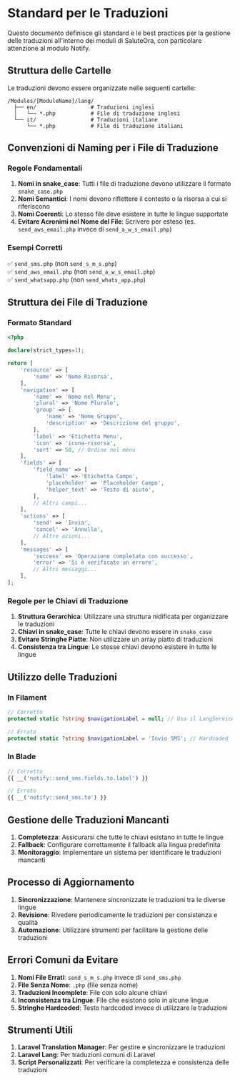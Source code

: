 # Standard per le Traduzioni 

Questo documento definisce gli standard e le best practices per la gestione delle traduzioni all'interno dei moduli di SaluteOra, con particolare attenzione al modulo Notify.

## Struttura delle Cartelle

Le traduzioni devono essere organizzate nelle seguenti cartelle:

```
/Modules/[ModuleName]/lang/
  ├── en/                 # Traduzioni inglesi
  │   └── *.php           # File di traduzione inglesi
  └── it/                 # Traduzioni italiane
      └── *.php           # File di traduzione italiani
```

## Convenzioni di Naming per i File di Traduzione

### Regole Fondamentali

1. **Nomi in snake_case**: Tutti i file di traduzione devono utilizzare il formato `snake_case.php`
2. **Nomi Semantici**: I nomi devono riflettere il contesto o la risorsa a cui si riferiscono
3. **Nomi Coerenti**: Lo stesso file deve esistere in tutte le lingue supportate
4. **Evitare Acronimi nel Nome del File**: Scrivere per esteso (es. `send_aws_email.php` invece di `send_a_w_s_email.php`)

### Esempi Corretti

✅ `send_sms.php` (non `send_s_m_s.php`)  
✅ `send_aws_email.php` (non `send_a_w_s_email.php`)  
✅ `send_whatsapp.php` (non `send_whats_app.php`)  

## Struttura dei File di Traduzione

### Formato Standard

```php
<?php

declare(strict_types=1);

return [
    'resource' => [
        'name' => 'Nome Risorsa',
    ],
    'navigation' => [
        'name' => 'Nome nel Menu',
        'plural' => 'Nome Plurale',
        'group' => [
            'name' => 'Nome Gruppo',
            'description' => 'Descrizione del gruppo',
        ],
        'label' => 'Etichetta Menu',
        'icon' => 'icona-risorsa',
        'sort' => 50, // Ordine nel menu
    ],
    'fields' => [
        'field_name' => [
            'label' => 'Etichetta Campo',
            'placeholder' => 'Placeholder Campo',
            'helper_text' => 'Testo di aiuto',
        ],
        // Altri campi...
    ],
    'actions' => [
        'send' => 'Invia',
        'cancel' => 'Annulla',
        // Altre azioni...
    ],
    'messages' => [
        'success' => 'Operazione completata con successo',
        'error' => 'Si è verificato un errore',
        // Altri messaggi...
    ],
];
```

### Regole per le Chiavi di Traduzione

1. **Struttura Gerarchica**: Utilizzare una struttura nidificata per organizzare le traduzioni
2. **Chiavi in snake_case**: Tutte le chiavi devono essere in `snake_case`
3. **Evitare Stringhe Piatte**: Non utilizzare un array piatto di traduzioni
4. **Consistenza tra Lingue**: Le stesse chiavi devono esistere in tutte le lingue

## Utilizzo delle Traduzioni

### In Filament

```php
// Corretto
protected static ?string $navigationLabel = null; // Usa il LangServiceProvider

// Errato
protected static ?string $navigationLabel = 'Invio SMS'; // Hardcoded
```

### In Blade

```php
// Corretto
{{ __('notify::send_sms.fields.to.label') }}

// Errato
{{ __('notify::send_sms.to') }}
```

## Gestione delle Traduzioni Mancanti

1. **Completezza**: Assicurarsi che tutte le chiavi esistano in tutte le lingue
2. **Fallback**: Configurare correttamente il fallback alla lingua predefinita
3. **Monitoraggio**: Implementare un sistema per identificare le traduzioni mancanti

## Processo di Aggiornamento

1. **Sincronizzazione**: Mantenere sincronizzate le traduzioni tra le diverse lingue
2. **Revisione**: Rivedere periodicamente le traduzioni per consistenza e qualità
3. **Automazione**: Utilizzare strumenti per facilitare la gestione delle traduzioni

## Errori Comuni da Evitare

1. **Nomi File Errati**: `send_s_m_s.php` invece di `send_sms.php`
2. **File Senza Nome**: `.php` (file senza nome)
3. **Traduzioni Incomplete**: File con solo alcune chiavi
4. **Inconsistenza tra Lingue**: File che esistono solo in alcune lingue
5. **Stringhe Hardcoded**: Testo hardcoded invece di utilizzare le traduzioni

## Strumenti Utili

1. **Laravel Translation Manager**: Per gestire e sincronizzare le traduzioni
2. **Laravel Lang**: Per traduzioni comuni di Laravel
3. **Script Personalizzati**: Per verificare la completezza e consistenza delle traduzioni
